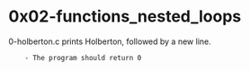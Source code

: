 # 0x02-functions_nested_loops

0-holberton.c prints Holberton, followed by a new line.

        - The program should return 0